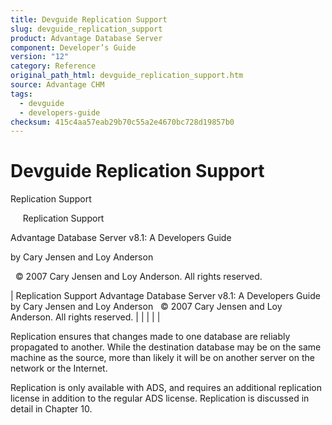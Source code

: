 ```yaml
---
title: Devguide Replication Support
slug: devguide_replication_support
product: Advantage Database Server
component: Developer’s Guide
version: "12"
category: Reference
original_path_html: devguide_replication_support.htm
source: Advantage CHM
tags:
  - devguide
  - developers-guide
checksum: 415c4aa57eab29b70c55a2e4670bc728d19857b0
---
```


# Devguide Replication Support

Replication Support

     Replication Support

Advantage Database Server v8.1: A Developers Guide

by Cary Jensen and Loy Anderson

  © 2007 Cary Jensen and Loy Anderson. All rights reserved.

| Replication Support  Advantage Database Server v8.1: A Developers Guide  by Cary Jensen and Loy Anderson    © 2007 Cary Jensen and Loy Anderson. All rights reserved. |  |  |  |  |

Replication ensures that changes made to one database are reliably propagated to another. While the destination database may be on the same machine as the source, more than likely it will be on another server on the network or the Internet.

Replication is only available with ADS, and requires an additional replication license in addition to the regular ADS license. Replication is discussed in detail in Chapter 10.
